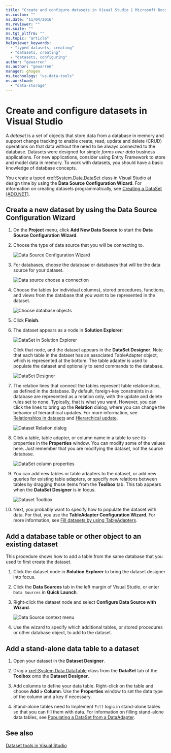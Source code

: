 ```yaml
---
title: "Create and configure datasets in Visual Studio | Microsoft Docs"
ms.custom: ""
ms.date: "11/04/2016"
ms.reviewer: ""
ms.suite: ""
ms.tgt_pltfrm: ""
ms.topic: "article"
helpviewer_keywords: 
  - "typed datasets, creating"
  - "datasets, creating"
  - "datasets, configuring"
author: "gewarren"
ms.author: "gewarren"
manager: ghogen
ms.technology: "vs-data-tools"
ms.workload: 
  - "data-storage"
---
```

# Create and configure datasets in Visual Studio

A *dataset* is a set of objects that store data from a database in memory and support change tracking to enable create, read, update and delete (CRUD) operations on that data without the need to be always connected to the database. Datasets were designed for simple *forms over data* business applications. For new applications, consider using Entity Framework to store and model data in memory. To work with datasets, you should have a basic knowledge of database concepts.

You create a typed <xref:System.Data.DataSet> class in Visual Studio at design time by using the **Data Source Configuration Wizard**. For information on creating datasets programmatically, see [Creating a DataSet (ADO.NET)](/dotnet/framework/data/adonet/dataset-datatable-dataview/creating-a-dataset).

## Create a new dataset by using the Data Source Configuration Wizard

1.  On the **Project** menu, click **Add New Data Source** to start the **Data Source Configuration Wizard**.

2.  Choose the type of data source that you will be connecting to.

     ![Data Source Configuration Wizard](../data-tools/media/data-source-configuration-wizard.png "Data Source Configuration Wizard")

3.  For databases, choose the database or databases that will be the data source for your dataset.

     ![Data source choose a connection](../data-tools/media/data-source-choose-a-connection.png "Data source choose a connection")

4.  Choose the tables (or individual columns), stored procedures, functions, and views from the database that you want to be represented in the dataset.

     ![Choose database objects](../data-tools/media/raddata-chose-objects.png "raddata Chose objects")

5.  Click **Finish**.

6.  The dataset appears as a node in **Solution Explorer**:

     ![DataSet in Solution Explorer](../data-tools/media/dataset-in-solution-explorer.png "DataSet in Solution Explorer")

     Click that node, and the dataset appears in the **DataSet Designer**. Note that each table in the dataset has an associated TableAdapter object, which is represented at the bottom. The table adapter is used to populate the dataset and optionally to send commands to the database.

     ![DataSet Designer](../data-tools/media/dataset-designer.png "DataSet Designer")

7.  The relation lines that connect the tables represent table relationships, as defined in the database. By default, foreign-key constraints in a database are represented as a relation only, with the update and delete rules set to none. Typically, that is what you want. However, you can click the lines to bring up the **Relation** dialog, where you can change the behavior of  hierarchical updates. For more information, see [Relationships in datasets](../data-tools/relationships-in-datasets.md) and [Hierarchical update](../data-tools/hierarchical-update.md).

     ![Dataset Relation dialog](../data-tools/media/raddata-relation-dialog.png "raddata Relation dialog")

8.  Click a table, table adapter, or column name in a table to see its properties in the **Properties** window. You can modify some of the values here. Just remember that you are modifying the dataset, not the source database.

     ![DataSet column properties](../data-tools/media/dataset-column-properties.png "DataSet column properties")

9. You can add new tables or table adapters to the dataset, or add new queries for existing table adapters, or specify new relations between tables by dragging those items from the **Toolbox** tab. This tab appears when the **DataSet Designer** is in focus.

     ![Dataset Toolbox](../data-tools/media/raddata-dataset-toolbox.png "raddata Dataset Toolbox")

10. Next, you probably want to specify how to populate the dataset with data. For that, you use the **TableAdapter Configuration Wizard**. For more information, see [Fill datasets by using TableAdapters](../data-tools/fill-datasets-by-using-tableadapters.md).

## Add a database table or other object to an existing dataset

This procedure shows how to add a table from the same database that you used to first create the dataset.

1.  Click the dataset node in **Solution Explorer** to bring the dataset designer into focus.

2.  Click the **Data Sources** tab in the left margin of Visual Studio, or enter `Data Sources` in **Quick Launch**.

3.  Right-click the dataset node and select **Configure Data Source with Wizard**.

     ![Data Source context menu](../data-tools/media/data-source-context-menu.png "Data Source context menu")

4.  Use the wizard to specify which additional tables, or stored procedures or other database object, to add to the dataset.

## Add a stand-alone data table to a dataset

1.  Open your dataset in the **Dataset Designer**.

2.  Drag a <xref:System.Data.DataTable> class from the **DataSet** tab of the **Toolbox** onto the **Dataset Designer**.

3.  Add columns to define your data table. Right-click on the table and choose **Add > Column**. Use the **Properties** window to set the data type of the column and a key if necessary.

4.  Stand-alone tables need to Implement `Fill` logic in stand-alone tables so that you can fill them with data. For information on filling stand-alone data tables, see [Populating a DataSet from a DataAdapter](/dotnet/framework/data/adonet/populating-a-dataset-from-a-dataadapter).

## See also

[Dataset tools in Visual Studio](../data-tools/dataset-tools-in-visual-studio.md)